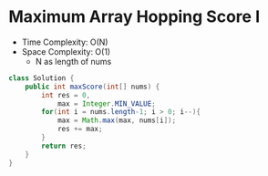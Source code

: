 # Maximum Array Hopping Score I

- Time Complexity: O(N)
- Space Complexity: O(1)
  - N as length of nums

```java
class Solution {
    public int maxScore(int[] nums) {
        int res = 0,
            max = Integer.MIN_VALUE;
        for(int i = nums.length-1; i > 0; i--){
            max = Math.max(max, nums[i]);
            res += max;
        }
        return res;
    }
}
```